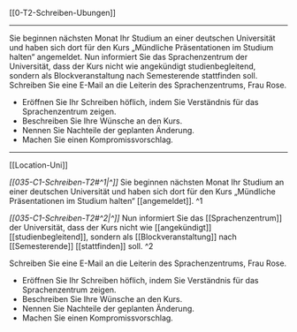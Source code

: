 [[0-T2-Schreiben-Ubungen]]

---

Sie beginnen nächsten Monat Ihr Studium an einer deutschen Universität und haben sich dort für den Kurs „Mündliche Präsentationen im Studium halten“ angemeldet. Nun informiert Sie das Sprachenzentrum der Universität, dass der Kurs nicht wie angekündigt studienbegleitend, sondern als Blockveranstaltung nach Semesterende stattfinden soll. Schreiben Sie eine E-Mail an die Leiterin des Sprachenzentrums, Frau Rose.

- Eröffnen Sie Ihr Schreiben höflich, indem Sie Verständnis für das Sprachenzentrum zeigen.
- Beschreiben Sie Ihre Wünsche an den Kurs.
- Nennen Sie Nachteile der geplanten Änderung.
- Machen Sie einen Kompromissvorschlag.

---

[[Location-Uni]]

*[[035-C1-Schreiben-T2#^1|^]]* Sie beginnen nächsten Monat Ihr Studium an einer deutschen Universität und haben sich dort für den Kurs „Mündliche Präsentationen im Studium halten“ [[angemeldet]]. ^1

*[[035-C1-Schreiben-T2#^2|^]]* Nun informiert Sie das [[Sprachenzentrum]] der Universität, dass der Kurs nicht wie [[angekündigt]] [[studienbegleitend]], sondern als [[Blockveranstaltung]] nach [[Semesterende]] [[stattfinden]] soll. ^2

Schreiben Sie eine E-Mail an die Leiterin des Sprachenzentrums, Frau Rose.

- Eröffnen Sie Ihr Schreiben höflich, indem Sie Verständnis für das Sprachenzentrum zeigen.
- Beschreiben Sie Ihre Wünsche an den Kurs.
- Nennen Sie Nachteile der geplanten Änderung.
- Machen Sie einen Kompromissvorschlag.